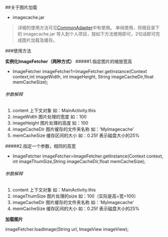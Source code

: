 ##关于图片加载
 - imagecache.jar

>详细的使用方法可见[CommonAdapter](https://github.com/183619962/CommonAdapter)中有使用。
单纯使用，将根目录下的 imagecache.jar 导入到个人项目，按如下方法使用即可，2句话即可完成图片加载及缓存。

###使用方法

**实例化ImageFetcher（两种方式）**
#####1.指定图片的缩放宽高
- ImageFetcher imageFetcher1=ImageFetcher.getInstance(Context context,int imageWidth, int imageHeight, String imageCacheDir,float memCacheSize);

###### 参数解释
 1.	content  上下文对象  如：MainActivity.this
 2.	imageWidth  图片处理的宽度 如：100
 3.	imageHeight 图片处理的高度 如：100
 4.	imageCacheDir 图片缓存的文件夹名称 如：‘MyImagecache’
 5. memCacheSize 缓存区间的大小 如：0.25f 表示磁盘大小的25%





#####2.指定一个参数，相同的高宽
- ImageFetcher imageFetcher=ImageFetcher.getInstance(Context context, int imageThumSize,String imageCacheDir,float memCacheSize);

###### 参数解释
 1. content  上下文对象  如：MainActivity.this
 2. imageThumSize  图片处理的size 如：100（实际是高=宽=100）
 3. imageCacheDir 图片缓存的文件夹名称 如：‘MyImagecache’
 4. memCacheSize 缓存区间的大小 如：0.25f 表示磁盘大小的25%


**加载图片**

imageFetcher.loadImage(String url, ImageView imageView);